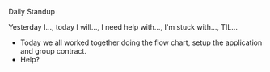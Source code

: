Daily Standup

Yesterday I…, today I will…, I need help with…, I'm stuck with…, TIL…

- Today we all worked together doing the flow chart, setup the application and group contract.
- Help?
